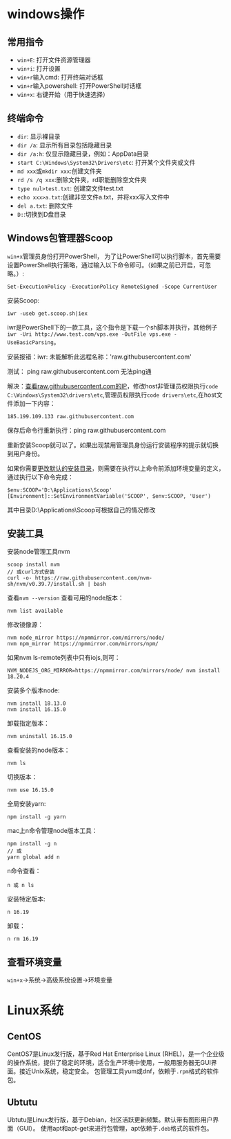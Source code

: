 # windows操作

## 常用指令
* `win+E`: 打开文件资源管理器
* `win+i`: 打开设置
* `win+r`输入cmd: 打开终端对话框
* `win+r`输入powershell: 打开PowerShell对话框
* `win+x`: 右键开始（用于快速选择）

## 终端命令
* `dir`: 显示裸目录
* `dir /a`: 显示所有目录包括隐藏目录
* `dir /a:h`: 仅显示隐藏目录，例如：AppData目录
* `start C:\Windows\System32\Drivers\etc`: 打开某个文件夹或文件
* `md xxx`或`mkdir xxx`:创建文件夹
* `rd /s /q xxx`:删除文件夹，rd职能删除空文件夹
* `type nul>test.txt`: 创建空文件test.txt
* `echo xxx>a.txt`:创建非空文件a.txt，并将xxx写入文件中
* `del a.txt`: 删除文件
* `D:`:切换到D盘目录

## Windows包管理器Scoop
`win+x`管理员身份打开PowerShell，
为了让PowerShell可以执行脚本，首先需要设置PowerShell执行策略，通过输入以下命令即可。（如果之前已开启，可忽略。）:
```
Set-ExecutionPolicy -ExecutionPolicy RemoteSigned -Scope CurrentUser
```

安装Scoop:
```
iwr -useb get.scoop.sh|iex
```
iwr是PowerShell下的一款工具，这个指令是下载一个sh脚本并执行，其他例子`iwr -Uri http://www.test.com/vps.exe -OutFile vps.exe -UseBasicParsing`。

安装报错：iwr: 未能解析此远程名称：'raw.githubusercontent.com'

测试： ping raw.githubusercontent.com 无法ping通

解决：[查看raw.githubusercontent.com的IP](https://www.ipaddress.com/)，修改host非管理员权限执行`code C:\Windows\System32\drivers\etc`,管理员权限执行`code drivers\etc`,在host文件添加一下内容：
```
185.199.109.133 raw.githubusercontent.com
```
保存后命令行重新执行：ping raw.githubusercontent.com

重新安装Scoop就可以了。如果出现禁用管理员身份运行安装程序的提示就切换到用户身份。

如果你需要[更改默认的安装目录](https://zhuanlan.zhihu.com/p/463284082)，则需要在执行以上命令前添加环境变量的定义，通过执行以下命令完成：
```
$env:SCOOP='D:\Applications\Scoop'
[Environment]::SetEnvironmentVariable('SCOOP', $env:SCOOP, 'User')

```
其中目录D:\Applications\Scoop可根据自己的情况修改

## 安装工具
安装node管理工具nvm
```
scoop install nvm
// 或curl方式安装
curl -o- https://raw.githubusercontent.com/nvm-sh/nvm/v0.39.7/install.sh | bash

```
查看`nvm --version`
查看可用的node版本：

```
nvm list available
```

修改镜像源：
```
nvm node_mirror https://npmmirror.com/mirrors/node/
nvm npm_mirror https://npmmirror.com/mirrors/npm/
```
如果nvm ls-remote列表中只有iojs,则可：
```
NVM_NODEJS_ORG_MIRROR=https://npmmirror.com/mirrors/node/ nvm install 18.20.4
```

安装多个版本node:
```
nvm install 18.13.0
nvm install 16.15.0
```
卸载指定版本：
```
nvm uninstall 16.15.0
```

查看安装的node版本：
```
nvm ls
```

切换版本：
```
nvm use 16.15.0
```
全局安装yarn:
```
npm install -g yarn
```

mac上n命令管理node版本工具：
```
npm install -g n
// 或
yarn global add n

```

n命令查看：
```
n 或 n ls
```
安装特定版本:
```
n 16.19
```
卸载：
```
n rm 16.19
```

## 查看环境变量
`win+x`->系统->高级系统设置->环境变量


# Linux系统

## CentOS
CentOS7是Linux发行版，基于Red Hat Enterprise Linux (RHEL)，是一个企业级的操作系统，提供了稳定的环境，适合生产环境中使用，一般用服务器无GUI界面。接近Unix系统，稳定安全。
包管理工具yum或dnf，依赖于`.rpm`格式的软件包。

## Ubtutu
Ubtutu是Linux发行版，基于Debian，社区活跃更新频繁。默认带有图形用户界面（GUI）。
使用apt和apt-get来进行包管理，apt依赖于`.deb`格式的软件包。